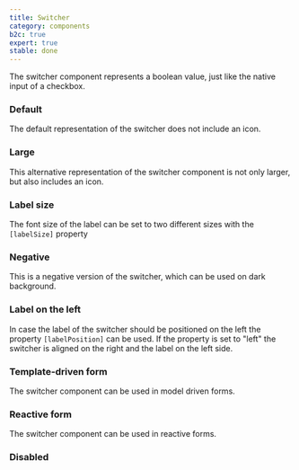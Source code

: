 ```yaml
---
title: Switcher
category: components
b2c: true
expert: true
stable: done
---
```


The switcher component represents a boolean value, just like the native input of a checkbox.

### Default

The default representation of the switcher does not include an icon.

<!-- example(switcher-default) -->

### Large

This alternative representation of the switcher component is not only larger, but also includes an icon.

<!-- example(switcher-large) -->

### Label size

The font size of the label can be set to two different sizes with the `[labelSize]` property

<!-- example(switcher-label-small) -->

### Negative

This is a negative version of the switcher, which can be used on dark background.

<!-- example(switcher-negative) -->

### Label on the left

In case the label of the switcher should be positioned on the left the property `[labelPosition]` can be used. If the property is set to "left" the switcher is aligned on the right and the label on the left side.

<!-- example(switcher-label-left) -->

### Template-driven form

The switcher component can be used in model driven forms.

<!-- example(switcher-template-driven) -->

### Reactive form

The switcher component can be used in reactive forms.

<!-- example(switcher-reactive-form) -->

### Disabled

<!-- example(switcher-disabled) -->
